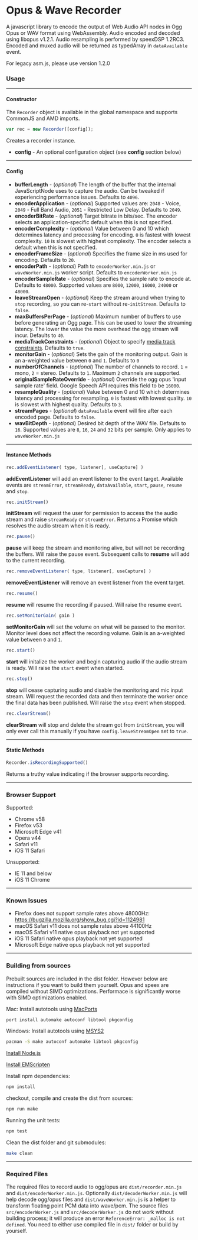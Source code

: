# Opus & Wave Recorder

A javascript library to encode the output of Web Audio API nodes in Ogg Opus or WAV format using WebAssembly. Audio encoded and decoded using libopus v1.2.1. Audio resampling is performed by speexDSP 1.2RC3.
Encoded and muxed audio will be returned as typedArray in `dataAvailable` event.

For legacy asm.js, please use version 1.2.0

### Usage


---------
#### Constructor

The `Recorder` object is available in the global namespace and supports CommonJS and AMD imports.

```js
var rec = new Recorder([config]);
```
Creates a recorder instance.

- **config** - An optional configuration object (see **config** section below)


---------
#### Config

- **bufferLength**                - (*optional*) The length of the buffer that the internal JavaScriptNode uses to capture the audio. Can be tweaked if experiencing performance issues. Defaults to `4096`.
- **encoderApplication**          - (*optional*) Supported values are: `2048` - Voice, `2049` - Full Band Audio, `2051` - Restricted Low Delay. Defaults to `2049`.
- **encoderBitRate**              - (*optional*) Target bitrate in bits/sec. The encoder selects an application-specific default when this is not specified.
- **encoderComplexity**           - (*optional*) Value between 0 and 10 which determines latency and processing for encoding. `0` is fastest with lowest complexity. `10` is slowest with highest complexity. The encoder selects a default when this is not specified.
- **encoderFrameSize**            - (*optional*) Specifies the frame size in ms used for encoding. Defaults to `20`.
- **encoderPath**                 - (*optional*) Path to `encoderWorker.min.js` or `waveWorker.min.js` worker script. Defaults to `encoderWorker.min.js`
- **encoderSampleRate**           - (*optional*) Specifies the sample rate to encode at. Defaults to `48000`. Supported values are `8000`, `12000`, `16000`, `24000` or `48000`.
- **leaveStreamOpen**             - (*optional*) Keep the stream around when trying to `stop` recording, so you can re-`start` without re-`initStream`. Defaults to `false`.
- **maxBuffersPerPage**           - (*optional*) Maximum number of buffers to use before generating an Ogg page. This can be used to lower the streaming latency. The lower the value the more overhead the ogg stream will incur. Defaults to `40`.
- **mediaTrackConstraints**       - (*optional*) Object to specify [media track constraints](https://developer.mozilla.org/en-US/docs/Web/API/MediaTrackConstraints). Defaults to `true`.
- **monitorGain**                 - (*optional*) Sets the gain of the monitoring output. Gain is an a-weighted value between `0` and `1`. Defaults to `0`
- **numberOfChannels**            - (*optional*) The number of channels to record. `1` = mono, `2` = stereo. Defaults to `1`. Maximum `2` channels are supported.
- **originalSampleRateOverride**  - (*optional*) Override the ogg opus 'input sample rate' field. Google Speech API requires this field to be `16000`.
- **resampleQuality**             - (*optional*) Value between 0 and 10 which determines latency and processing for resampling. `0` is fastest with lowest quality. `10` is slowest with highest quality. Defaults to `3`.
- **streamPages**                 - (*optional*) `dataAvailable` event will fire after each encoded page. Defaults to `false`.
- **wavBitDepth**                 - (*optional*) Desired bit depth of the WAV file. Defaults to `16`. Supported values are `8`, `16`, `24` and `32` bits per sample. Only applies to `waveWorker.min.js`


---------
#### Instance Methods

```js
rec.addEventListener( type, listener[, useCapture] )
```

**addEventListener** will add an event listener to the event target. Available events are `streamError`, `streamReady`, `dataAvailable`, `start`, `pause`, `resume` and `stop`.

```js
rec.initStream()
```

**initStream** will request the user for permission to access the the audio stream and raise `streamReady` or `streamError`.
Returns a Promise which resolves the audio stream when it is ready.

```js
rec.pause()
```

**pause** will keep the stream and monitoring alive, but will not be recording the buffers. Will raise the pause event. Subsequent calls to **resume** will add to the current recording.

```js
rec.removeEventListener( type, listener[, useCapture] )
```

**removeEventListener** will remove an event listener from the event target.

```js
rec.resume()
```

**resume** will resume the recording if paused. Will raise the resume event.

```js
rec.setMonitorGain( gain )
```

**setMonitorGain** will set the volume on what will be passed to the monitor. Monitor level does not affect the recording volume. Gain is an a-weighted value between `0` and `1`.

```js
rec.start()
```

**start** will initalize the worker and begin capturing audio if the audio stream is ready. Will raise the `start` event when started.

```js
rec.stop()
```

**stop** will cease capturing audio and disable the monitoring and mic input stream. Will request the recorded data and then terminate the worker once the final data has been published. Will raise the `stop` event when stopped.

```js
rec.clearStream()
```

**clearStream** will stop and delete the stream got from `initStream`, you will only ever call this manually if you have `config.leaveStreamOpen` set to `true`.


---------
#### Static Methods

```js
Recorder.isRecordingSupported()
```

Returns a truthy value indicating if the browser supports recording.


---------
### Browser Support

Supported:
- Chrome v58
- Firefox v53
- Microsoft Edge v41
- Opera v44
- Safari v11
- iOS 11 Safari

Unsupported:
- IE 11 and below
- iOS 11 Chrome


---------
### Known Issues

- Firefox does not support sample rates above 48000Hz: https://bugzilla.mozilla.org/show_bug.cgi?id=1124981
- macOS Safari v11 does not sample rates above 44100Hz
- macOS Safari v11 native opus playback not yet supported
- iOS 11 Safari native opus playback not yet supported
- Microsoft Edge native opus playback not yet supported


---------
### Building from sources

Prebuilt sources are included in the dist folder. However below are instructions if you want to build them yourself. Opus and speex are compiled without SIMD optimizations. Performace is significantly worse with SIMD optimizations enabled.

Mac: Install autotools using [MacPorts](https://www.macports.org/install.php)
```bash
port install automake autoconf libtool pkgconfig
```

Windows: Install autotools using [MSYS2](http://www.msys2.org/)
```bash
pacman -S make autoconf automake libtool pkgconfig
```

[Inatall Node.js](https://nodejs.org/en/download/)

[Install EMScripten](https://kripken.github.io/emscripten-site/docs/getting_started/downloads.html)

Install npm dependencies:
```bash
npm install
```

checkout, compile and create the dist from sources:
```bash
npm run make
```

Running the unit tests:
```bash
npm test
```

Clean the dist folder and git submodules:
```bash
make clean
```


---------
### Required Files

The required files to record audio to ogg/opus are `dist/recorder.min.js` and `dist/encoderWorker.min.js`. Optionally `dist/decoderWorker.min.js` will help decode ogg/opus files and `dist/waveWorker.min.js` is a helper to transform floating point PCM data into wave/pcm. The source files `src/encoderWorker.js` and `src/decoderWorker.js` do not work without building process; it will produce an error `ReferenceError: _malloc is not defined`. You need to either use compiled file in `dist/` folder or build by yourself.
